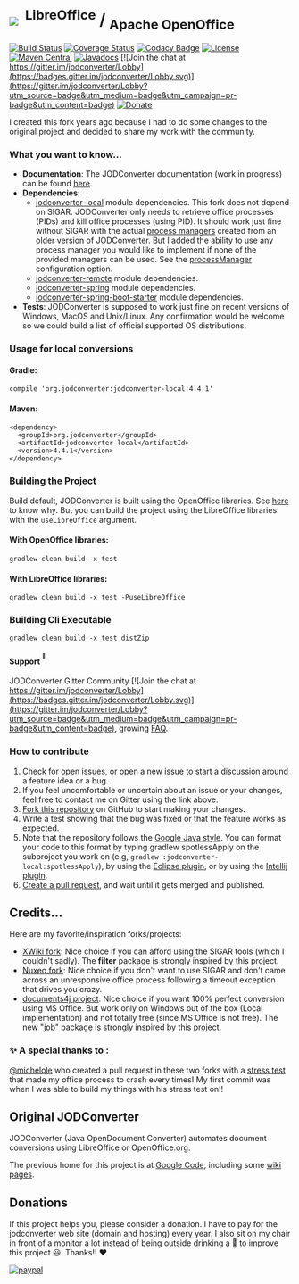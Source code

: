 # <img src="https://github.com/sbraconnier/jodconverter/wiki/images/jodconverter_w200.png">&nbsp;<sup>&nbsp;LibreOffice</sup>&nbsp;/&nbsp;<sub>Apache OpenOffice</sub>

[![Build Status](https://api.cirrus-ci.com/github/sbraconnier/jodconverter.svg)](https://cirrus-ci.com/github/sbraconnier/jodconverter)
[![Coverage Status](https://coveralls.io/repos/github/sbraconnier/jodconverter/badge.svg?branch=master)](https://coveralls.io/github/sbraconnier/jodconverter?branch=master)
[![Codacy Badge](https://api.codacy.com/project/badge/Grade/20f3adafce26439fb6f38a7767388944)](https://www.codacy.com/app/sbraconnier/jodconverter?utm_source=github.com&amp;utm_medium=referral&amp;utm_content=sbraconnier/jodconverter&amp;utm_campaign=Badge_Grade)
[![License](https://img.shields.io/badge/License-Apache%202.0-blue.svg)](https://opensource.org/licenses/Apache-2.0)
[![Maven Central](https://maven-badges.herokuapp.com/maven-central/org.jodconverter/jodconverter-local/badge.svg)](https://maven-badges.herokuapp.com/maven-central/org.jodconverter/jodconverter-local)
[![Javadocs](http://javadoc.io/badge/org.jodconverter/jodconverter-local.svg)](http://javadoc.io/doc/org.jodconverter/jodconverter-local)
[![Join the chat at https://gitter.im/jodconverter/Lobby](https://badges.gitter.im/jodconverter/Lobby.svg)](https://gitter.im/jodconverter/Lobby?utm_source=badge&utm_medium=badge&utm_campaign=pr-badge&utm_content=badge)
[![Donate](https://img.shields.io/badge/Donate-PayPal-green.svg)](https://www.paypal.com/cgi-bin/webscr?cmd=_s-xclick&hosted_button_id=XUYFM5NLLK628)

I created this fork years ago because I had to do some changes to the original project and decided to share my work with the community.

### What you want to know...

- **Documentation**: The JODConverter documentation (work in progress) can be found [here](https://github.com/sbraconnier/jodconverter/wiki).
- **Dependencies**:
  * [jodconverter-local](https://maven-badges.herokuapp.com/maven-central/org.jodconverter/jodconverter-local) module dependencies. This fork does not depend on SIGAR. JODConverter only needs to retrieve office processes (PIDs) and kill office processes (using PID). It should work just fine without SIGAR with the actual [process managers](https://github.com/sbraconnier/jodconverter/tree/master/jodconverter-local/src/main/java/org/jodconverter/process) created from an older version of JODConverter. But I added the ability to use any process manager you would like to implement if none of the provided managers can be used. See the [processManager](https://github.com/sbraconnier/jodconverter/wiki/Configuration#capital_abcdprocessmanager) configuration option.
  * [jodconverter-remote](https://maven-badges.herokuapp.com/maven-central/org.jodconverter/jodconverter-remote) module dependencies.
  * [jodconverter-spring](https://maven-badges.herokuapp.com/maven-central/org.jodconverter/jodconverter-spring) module dependencies.
  * [jodconverter-spring-boot-starter](https://maven-badges.herokuapp.com/maven-central/org.jodconverter/jodconverter-spring-boot-starter) module dependencies.
- **Tests**: JODConverter is supposed to work just fine on recent versions of Windows, MacOS and Unix/Linux. Any confirmation would be welcome so we could build a list of official supported OS distributions.

### Usage for local conversions

#### Gradle:
```Shell
compile 'org.jodconverter:jodconverter-local:4.4.1'
```

#### Maven:
```Shell
<dependency>
  <groupId>org.jodconverter</groupId>
  <artifactId>jodconverter-local</artifactId>
  <version>4.4.1</version>
</dependency>
```

### Building the Project

Build default, JODConverter is built using the OpenOffice libraries. See [here](https://github.com/sbraconnier/jodconverter/issues/113) to know why. But you can build the project using the LibreOffice libraries with the `useLibreOffice` argument.

#### With OpenOffice libraries:
```Shell
gradlew clean build -x test
```

#### With LibreOffice libraries:
```Shell
gradlew clean build -x test -PuseLibreOffice
```

### Building Cli Executable

```Shell
gradlew clean build -x test distZip
```

#### Support <sup><sup>:speech_balloon:</sup></sup>

JODConverter Gitter Community [![Join the chat at https://gitter.im/jodconverter/Lobby](https://badges.gitter.im/jodconverter/Lobby.svg)](https://gitter.im/jodconverter/Lobby?utm_source=badge&utm_medium=badge&utm_campaign=pr-badge&utm_content=badge), growing [FAQ](https://github.com/sbraconnier/jodconverter/wiki/FAQ).

### How to contribute

1. Check for [open issues](https://github.com/sbraconnier/jodconverter/issues), or open a new issue to start a discussion around a feature idea or a bug.
2. If you feel uncomfortable or uncertain about an issue or your changes, feel free to contact me on Gitter using the link above.
3. [Fork this repository](https://help.github.com/articles/fork-a-repo/) on GitHub to start making your changes.
4. Write a test showing that the bug was fixed or that the feature works as expected.
5. Note that the repository follows the [Google Java style](https://google.github.io/styleguide/javaguide.html). You can format your code to this format by typing gradlew spotlessApply on the subproject you work on (e.g, `gradlew :jodconverter-local:spotlessApply`), by using the [Eclipse plugin](https://github.com/google/google-java-format#eclipse), or by using the [Intellij plugin](https://github.com/google/google-java-format#intellij).
6. [Create a pull request](https://help.github.com/articles/creating-a-pull-request/), and wait until it gets merged and published.

## Credits...

Here are my favorite/inspiration forks/projects:

- [XWiki fork](https://github.com/xwiki/jodconverter): Nice choice if you can afford using the SIGAR tools (which I couldn't sadly). The **filter** package is strongly inspired by this project.
- [Nuxeo fork](https://github.com/nuxeo/jodconverter): Nice choice if you don't want to use SIGAR and don't came across an unresponsive office process following a timeout exception that drives you crazy.
- [documents4j project](https://github.com/documents4j/documents4j): Nice choice if you want 100% perfect conversion using MS Office. But work only on Windows out of the box (Local implementation) and not totally free (since MS Office is not free). The new "job" package is strongly inspired by this project.

### :sparkles: A special thanks to :

[@michelole](https://github.com/michelole) who created a pull request in these two forks with a [stress test](https://github.com/sbraconnier/jodconverter/blob/master/jodconverter-local/src/integTest/java/org/jodconverter/StressITest.java) that made my office process to crash every times! My first commit was when I was able to build my things with his stress test on!!  

## Original JODConverter

JODConverter (Java OpenDocument Converter) automates document conversions using LibreOffice or OpenOffice.org.

The previous home for this project is at [Google Code](http://code.google.com/p/jodconverter/),
including some [wiki pages](https://code.google.com/archive/p/jodconverter/wikis).

## Donations

If this project helps you, please consider a donation. I have to pay for the jodconverter web site (domain and hosting) every year. I also sit on my chair in front of a monitor a lot instead of being outside drinking a :beer: to improve this project :smiley:. Thanks!! :heart:

[![paypal](https://www.paypalobjects.com/en_US/i/btn/btn_donateCC_LG.gif)](https://www.paypal.com/cgi-bin/webscr?cmd=_s-xclick&hosted_button_id=XUYFM5NLLK628)
